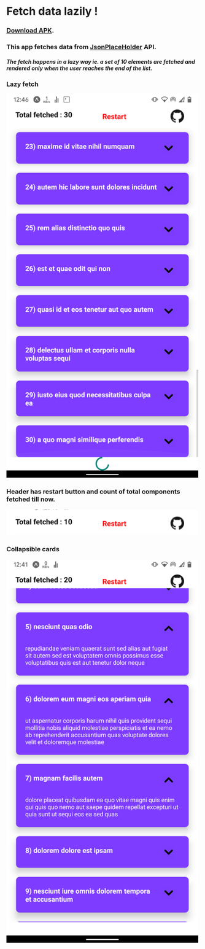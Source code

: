 # Fetch data lazily !

### [Download APK](https://expo.io/artifacts/78bee8be-dc24-4ba1-ab62-330f60e32529).

### This app fetches data from [JsonPlaceHolder](http://jsonplaceholder.typicode.com/) API.
##### The fetch happens in a lazy way ie. a set of 10 elements are fetched and rendered only when the user reaches the end of the list.

### Lazy fetch
<img src="./assets/ScreenshotLoading.png" width="500">



### Header has restart button and count of total components fetched till now.
<img src="./assets/ScreenshotHeader.png" width="500">



### Collapsible cards
<img src="./assets/ScreenshotExpanded.png" width="500">

